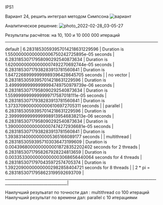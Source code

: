 IPS1


Вариант 24, решить интеграл методом Симпсона
![вариант](https://user-images.githubusercontent.com/82896995/155907146-588595e5-5a93-4387-9222-af47ed937137.JPG)

Аналитическое решение:
![photo_2022-02-28_03-05-27](https://user-images.githubusercontent.com/82896995/155906670-2b39eefc-748c-46b8-9ada-a93b2c7d277b.jpg)


Результаты  расчётов:
на 10, 100 и 10 000 000 итераций
 ______________________________________________________________________________________________________________
default                                                                                                        |
6.28318530593957014218631229596 | Duration is 1.55000000000000006750242725895e-05  seconds                     |
6.28318530717958090292540873634 | Duration is 1.62000000000000007492270692744e-05  seconds                     |
6.28318530717938283913781560841 | Duration is 1.84722689999999989396428645705  seconds                         |
                                                                                                               |
no vector                                                                                                      |
6.28318530593957014218631229596 | Duration is 3.49999999999999994749750979739e-06  seconds                     |
6.28318530717958090292540873634 | Duration is 1.5599999999999999717587018111e-05  seconds                      |
6.28318530717938283913781560841 | Duration is 1.37337090000000006106972705311  seconds                         |
                                                                                                               |
parallel                                                                                                       |
6.28318530593957014218631229596 | Duration is 2.39999999999999989139546838213e-06  seconds                     |
6.28318530717958090292540873634 | Duration is 1.39000000000000007474272936681e-05  seconds                     |
6.28318530717938283913781560841 | Duration is 1.39383140000000005365166089177  seconds                         |
                                                                                                               |
multithread                                                                                                    |
6.28318530593957103036473199609 | Duration is 0.00439680000000000018728352202402  seconds  for 2 threads       |
6.28318530717958267928224813659 | Duration is 0.00335330000000000003068656440064  seconds  for 4 threads       |
6.28318530717970435972574705374 | Duration is 1.39220900000000002982858404721  seconds  for 8 threads          |
                                                                                                               |
 2 * pi = 6.28318530717958623199592693709                                                                      |
 ______________________________________________________________________________________________________________|
 
 Наилучший резульатат по точности дал : multithread со 100 итераций
 Наилучший результат по времени дал: parallel с 10 итерациями
